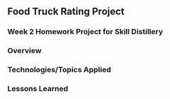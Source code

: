 ## Food Truck Rating Project



### Week 2 Homework Project for Skill Distillery

### Overview

### Technologies/Topics Applied

### Lessons Learned
